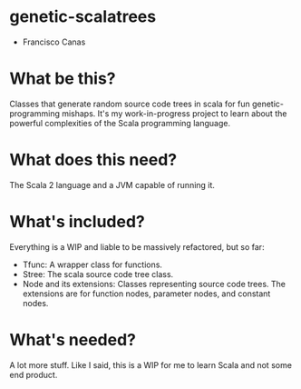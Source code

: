 genetic-scalatrees
==================
- Francisco Canas

What be this?
=============
Classes that generate random source code trees in scala for fun genetic-programming mishaps. It's my work-in-progress project to learn about the powerful complexities of the Scala programming language.

What does this need?
====================
The Scala 2 language and a JVM capable of running it.

What's included?
================
Everything is a WIP and liable to be massively refactored, but so far:
- Tfunc: A wrapper class for functions.
- Stree: The scala source code tree class.
- Node and its extensions: Classes representing source code trees. The extensions are for function nodes, parameter nodes, and
  constant nodes.

What's needed?
==============
A lot more stuff. Like I said, this is a WIP for me to learn Scala and not some
end product.

